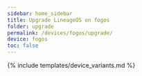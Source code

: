 ```yaml
---
sidebar: home_sidebar
title: Upgrade LineageOS on fogos
folder: upgrade
permalink: /devices/fogos/upgrade/
device: fogos
toc: false
---
```

{% include templates/device_variants.md %}

